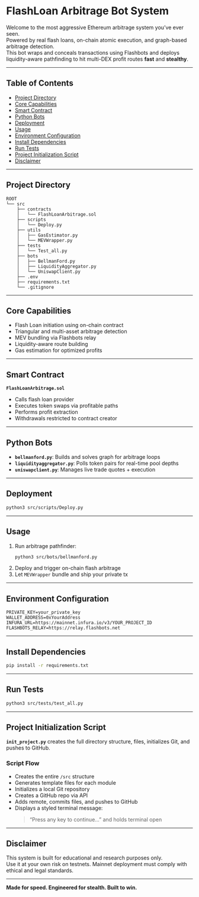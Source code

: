 # FlashLoan Arbitrage Bot System

Welcome to the most aggressive Ethereum arbitrage system you’ve ever seen.  
Powered by real flash loans, on-chain atomic execution, and graph-based arbitrage detection.  
This bot wraps and conceals transactions using Flashbots and deploys liquidity-aware pathfinding to hit multi-DEX profit routes **fast** and **stealthy**.

---

## Table of Contents

- [Project Directory](#project-directory)  
- [Core Capabilities](#core-capabilities)  
- [Smart Contract](#smart-contract)  
- [Python Bots](#python-bots)  
- [Deployment](#deployment)  
- [Usage](#usage)  
- [Environment Configuration](#environment-configuration)  
- [Install Dependencies](#install-dependencies)  
- [Run Tests](#run-tests)  
- [Project Initialization Script](#project-initialization-script)  
- [Disclaimer](#disclaimer)

---

## Project Directory

```
ROOT
└── src
    ├── contracts
    │   └── FlashLoanArbitrage.sol
    ├── scripts
    │   └── Deploy.py
    ├── utils
    │   ├── GasEstimator.py
    │   └── MEVWrapper.py
    ├── tests
    │   └── Test_all.py
    ├── bots
    │   ├── BellmanFord.py
    │   ├── LiquidityAggregator.py
    │   └── UniswapClient.py
    ├── .env
    ├── requirements.txt
    └── .gitignore
```

---

## Core Capabilities

- Flash Loan initiation using on-chain contract  
- Triangular and multi-asset arbitrage detection  
- MEV bundling via Flashbots relay  
- Liquidity-aware route building  
- Gas estimation for optimized profits  

---

## Smart Contract

**`FlashLoanArbitrage.sol`**  
- Calls flash loan provider  
- Executes token swaps via profitable paths  
- Performs profit extraction  
- Withdrawals restricted to contract creator  

---

## Python Bots

- **`bellmanford.py`**: Builds and solves graph for arbitrage loops  
- **`liquidityaggregator.py`**: Polls token pairs for real-time pool depths  
- **`uniswapclient.py`**: Manages live trade quotes + execution  

---

## Deployment

```bash
python3 src/scripts/Deploy.py
```

---

## Usage

1. Run arbitrage pathfinder:  
   ```bash
   python3 src/bots/bellmanford.py
   ```
2. Deploy and trigger on-chain flash arbitrage  
3. Let `MEVWrapper` bundle and ship your private tx  

---

## Environment Configuration

```env
PRIVATE_KEY=your_private_key
WALLET_ADDRESS=0xYourAddress
INFURA_URL=https://mainnet.infura.io/v3/YOUR_PROJECT_ID
FLASHBOTS_RELAY=https://relay.flashbots.net
```

---

## Install Dependencies

```bash
pip install -r requirements.txt
```

---

## Run Tests

```bash
python3 src/tests/test_all.py
```

---

## Project Initialization Script

**`init_project.py`** creates the full directory structure, files, initializes Git, and pushes to GitHub.

### Script Flow

- Creates the entire `/src` structure  
- Generates template files for each module  
- Initializes a local Git repository  
- Creates a GitHub repo via API  
- Adds remote, commits files, and pushes to GitHub  
- Displays a styled terminal message:  
  > “Press any key to continue…” and holds terminal open  

---

## Disclaimer

This system is built for educational and research purposes only.  
Use it at your own risk on testnets. Mainnet deployment must comply with ethical and legal standards.

---

**Made for speed. Engineered for stealth. Built to win.**
